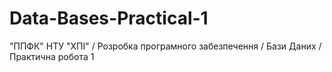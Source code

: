 # Data-Bases-Practical-1
"ППФК" НТУ "ХПІ" / Розробка програмного забезпечення / Бази Даних / Практична робота 1

